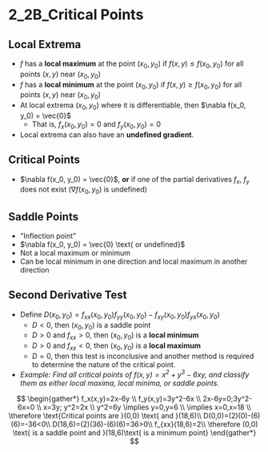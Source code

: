 # 2_2B_Critical Points

## Local Extrema

- $f$ has a **local maximum** at the point $(x_0, y_0)$ if $f(x, y) \leq f(x_0, y_0)$ for all points $(x, y)$ near $(x_0, y_0)$
- $f$ has a **local minimum** at the point $(x_0, y_0)$ if $f(x, y) \geq f(x_0, y_0)$ for all points $(x, y)$ near $(x_0, y_0)$
- At local extrema $(x_0, y_0)$ where it is differentiable, then $\nabla f(x_0, y_0) = \vec{0}$
    - That is, $f_x(x_0, y_0) = 0$ and $f_y(x_0, y_0) = 0$
- Local extrema can also have an **undefined gradient**.

## Critical Points

- $\nabla f(x_0, y_0) = \vec{0}$, **or** if one of the partial derivatives $f_x$, $f_y$ does not exist ($\nabla f(x_0, y_0)$ is undefined)

## Saddle Points

- "Inflection point"
- $\nabla f(x_0, y_0) = \vec{0} \text{ or undefined}$
- Not a local maximum or minimum
- Can be local minimum in one direction and local maximum in another direction

## Second Derivative Test

- Define $D(x_0,y_0)=f_{xx}(x_0,y_0)f_{yy}(x_0,y_0)-f_{xy}(x_0,y_0)f_{yx}(x_0,y_0)$
    - $D<0$, then $(x_0,y_0)$ is a saddle point
    - $D>0$ and $f_{xx}>0$, then $(x_0,y_0)$ is a **local minimum**
    - $D>0$ and $f_{xx}<0$, then $(x_0,y_0)$ is a **local maximum**
    - $D=0$, then this test is inconclusive and another method is required to determine the nature of the critical point.
- *Example: Find all critical points of $f(x,y)=x^2+y^3-6xy$, and classify them as either local maxima, local minima, or saddle points.*

$$
\begin{gather*}
f_x(x,y)=2x-6y \\
f_y(x,y)=3y^2-6x \\
2x-6y=0;3y^2-6x=0 \\
x=3y; y^2=2x \\
y^2=6y \implies y=0,y=6 \\
\implies x=0,x=18 \\
\therefore \text{Critical points are }(0,0) \text{ and }(18,6)\\
D(0,0)=(2)(0)-(6)(6)=-36<0\\
D(18,6)=(2)(36)-(6)(6)=36>0\\
f_{xx}(18,6)=2\\
\therefore (0,0) \text{ is a saddle point and }(18,6)\text{ is a minimum point}
\end{gather*}
$$
